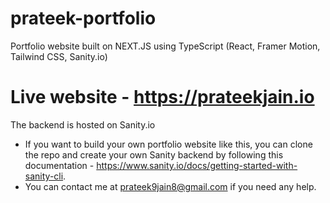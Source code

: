 # prateek-portfolio
Portfolio website built on NEXT.JS using TypeScript (React, Framer Motion, Tailwind CSS, Sanity.io)

# Live website - https://prateekjain.io

The backend is hosted on Sanity.io 

- If you want to build your own portfolio website like this, you can clone the repo and create your own Sanity backend by following this documentation - https://www.sanity.io/docs/getting-started-with-sanity-cli. 
- You can contact me at prateek9jain8@gmail.com if you need any help.

